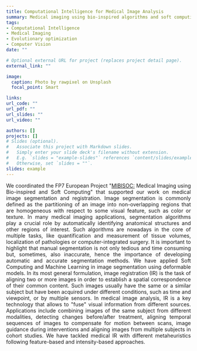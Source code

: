 ```yaml
---
title: Computational Intelligence for Medical Image Analysis
summary: Medical imaging using bio-inspired algorithms and soft computing techniques
tags:
- Computational Intelligence
- Medical Imaging
- Evolutionary optimization
- Computer Vision
date: ""

# Optional external URL for project (replaces project detail page).
external_link: ""

image:
  caption: Photo by rawpixel on Unsplash
  focal_point: Smart

links: 
url_code: ""
url_pdf: ""
url_slides: ""
url_video: ""

authors: []
projects: []
# Slides (optional).
#   Associate this project with Markdown slides.
#   Simply enter your slide deck's filename without extension.
#   E.g. `slides = "example-slides"` references `content/slides/example-slides.md`.
#   Otherwise, set `slides = ""`.
slides: example
---
```


<div style="text-align: justify">
We coordinated the FP7 European Project "<a class="one" href="http://www.softcomputing.es/mibisoc/">MIBISOC:</a> Medical Imaging using Bio-inspired and Soft Computing" that supported our work on medical image segmentation and registration.
Image segmentation is commonly defined as the partitioning of an image into non-overlapping regions that are homogeneous with respect to some visual feature, such as color or texture.
 In many medical imaging applications, segmentation algorithms play a crucial role by automatically identifying anatomical structures and other regions of interest. 
 Such algorithms are nowadays in the core of multiple tasks, like quantification and measurement of tissue volumes, localization of pathologies or computer-integrated surgery. 
 It is important to highlight that manual segmentation is not only tedious and time consuming but, sometimes, also inaccurate, hence the importance of developing automatic and accurate segmentation methods.
 We have applied Soft Computing and Machine Learning in image segmentation using deformable models.
In its most general formulation, image registration (IR) is the task of aligning two or more images in order to establish a spatial correspondence of their common content. 
Such images usually have the same or a similar subject but have been acquired under different conditions, such as time and viewpoint, or by multiple sensors. 
In medical image analysis, IR is a key technology that allows to "fuse" visual information from different sources. Applications include combining images of the same subject from different modalities,
 detecting changes before/after treatment, aligning temporal sequences of images to compensate for motion between scans, image guidance during interventions and aligning images from multiple subjects in cohort studies.
 We have tackled medical IR with different metaheuristics following feature-based and intensity-based approaches.
 </div>